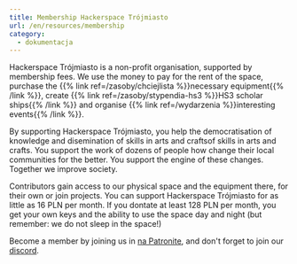 ```yaml
---
title: Membership Hackerspace Trójmiasto
url: /en/resources/membership
category:
  - dokumentacja
---
```


Hackerspace Trójmiasto is a non-profit organisation, supported by membership fees.
We use the money to pay for the rent of the space, purchase the {{% link ref=/zasoby/chciejlista %}}necessary equipment{{% /link %}}, create {{% link ref=/zasoby/stypendia-hs3 %}}HS3 scholar ships{{% /link %}} and organise {{% link ref=/wydarzenia %}}interesting events{{% /link %}}.

By supporting Hackerspace Trójmiasto, you help the democratisation of knowledge and disemination of skills in arts and craftsof skills in arts and crafts.
You support the work of dozens of people how change their local communities for the better.
You support the engine of these changes.
Together we improve society.

Contributors gain access to our physical space and the equipment there, for their own or join projects.
You can support Hackerspace Trójmiasto for as little as 16 PLN per month.
If you dontate at least 128 PLN per month, you get your own keys and the ability to use the space day and night (but remember: we do not sleep in the space!)


Become a member by joining us in [na Patronite](https://patronite.pl/hs3), and don't forget to join our [discord](/join).
